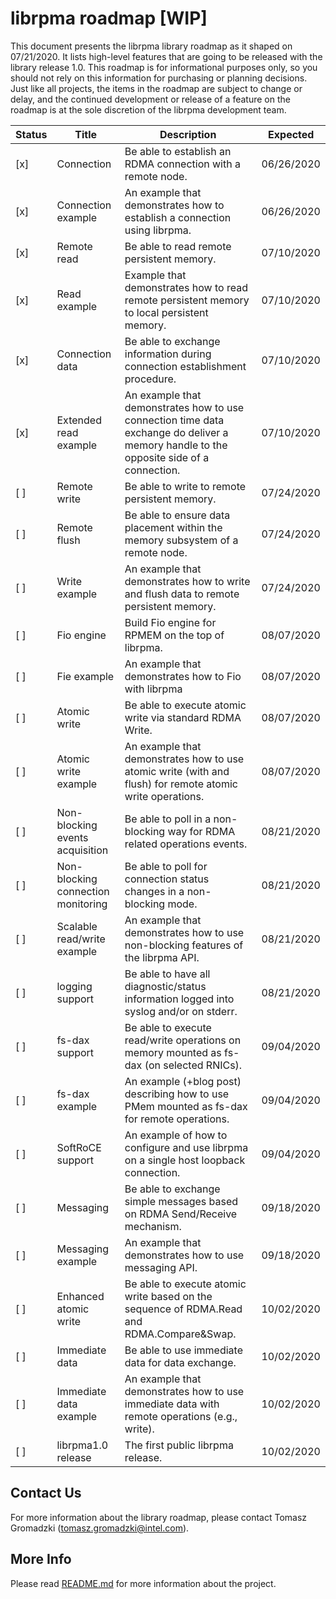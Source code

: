 # **librpma roadmap [WIP]**

This document presents the librpma library roadmap as it shaped on 07/21/2020. It lists high-level features that are going to be released with the library release 1.0.
This roadmap is for informational purposes only, so you should not rely on this information for purchasing or planning decisions. Just like all projects, the items in the roadmap are subject to change or delay, and the continued development or release of a feature on the roadmap is at the sole discretion of the librpma development team.

Status|Title|Description|Expected
---|---|---|---
[x]|Connection|Be able to establish an RDMA connection with a remote node.|06/26/2020
[x]|Connection example|An example that demonstrates how to establish a connection using librpma.|06/26/2020
[x]|Remote read|Be able to read remote persistent memory.|07/10/2020
[x]|Read example|Example that demonstrates how to read remote persistent memory to local persistent memory.|07/10/2020
[x]|Connection data|Be able to exchange information during connection establishment procedure.|07/10/2020
[x]|Extended read example|An example that demonstrates how to use connection time data exchange do deliver a memory handle to the opposite side of a connection.|07/10/2020
[ ]|Remote write|Be able to write to remote persistent memory.|07/24/2020
[ ]|Remote flush|Be able to ensure data placement within the memory subsystem of a remote node.|07/24/2020
[ ]|Write example|An example that demonstrates how to write and flush data to remote persistent memory.|07/24/2020
[ ]|Fio engine|Build Fio engine for RPMEM on the top of librpma.|08/07/2020
[ ]|Fie example|An example that demonstrates how to Fio with librpma|08/07/2020
[ ]|Atomic write|Be able to execute atomic write via standard RDMA Write.|08/07/2020
[ ]|Atomic write example|An example that demonstrates how to use atomic write (with and flush) for remote atomic write operations.|08/07/2020
[ ]|Non-blocking events acquisition|Be able to poll in a non-blocking way for RDMA related operations events.|08/21/2020
[ ]|Non-blocking connection monitoring|Be able to poll for connection status changes in a non-blocking mode.|08/21/2020
[ ]|Scalable read/write example|An example that demonstrates how to use non-blocking features of the librpma API.|08/21/2020
[ ]|logging support|Be able to have all diagnostic/status information logged into syslog and/or on stderr.|08/21/2020
[ ]|fs-dax support|Be able to execute read/write operations on memory mounted as fs-dax (on selected RNICs).|09/04/2020
[ ]|fs-dax example|An example (+blog post) describing how to use PMem mounted as fs-dax for remote operations.|09/04/2020
[ ]|SoftRoCE support|An example of how to configure and use librpma on a single host loopback connection.|09/04/2020
[ ]|Messaging|Be able to exchange simple messages based on RDMA Send/Receive mechanism.|09/18/2020
[ ]|Messaging example|An example that demonstrates how to use messaging API.|09/18/2020 
[ ]|Enhanced atomic write|Be able to execute atomic write based on the sequence of RDMA.Read and RDMA.Compare&Swap.|10/02/2020
[ ]|Immediate data|Be able to use immediate data for data exchange.|10/02/2020
[ ]|Immediate data example| An example that demonstrates how to use immediate data with remote operations (e.g., write).|10/02/2020
[ ]|librpma1.0 release|The first public librpma release.|10/02/2020

## Contact Us

For more information about the library roadmap, please contact
Tomasz Gromadzki (tomasz.gromadzki@intel.com).

## More Info

Please read [README.md](README.md) for more information about the project.
